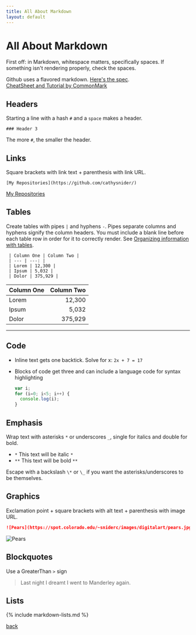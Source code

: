 ```yaml
---
title: All About Markdown
layout: default
---
```


# All About Markdown

First off: in Markdown, whitespace matters, specifically spaces. If something isn't rendering properly, check the spaces.  

Github uses a flavored markdown. [Here's the spec](https://github.github.com/gfm/). <br />
[CheatSheet and Tutorial by CommonMark](https://commonmark.org/help/)

## Headers

Starting a line with a hash `#` and a `space` makes a header.

```
### Header 3
```

The more `#`, the smaller the header.

## Links

Square brackets with link text + parenthesis with link URL.

```
[My Repositories](https://github.com/cathysnider/)
```

[My Repositories](https://github.com/cathysnider/)

## Tables

Create tables with pipes `|` and hyphens `-`. Pipes separate columns and hyphens signify the column headers.  You must include a blank line before each table row in order for it to correctly render. See [Organizing information with tables](https://help.github.com/en/articles/organizing-information-with-tables).

```
 | Column One | Column Two |
 | --- | ---: |
 | Lorem | 12,300 |
 | Ipsum | 5,032 |
 | Dolor | 375,929 |
```

 | Column One | Column Two |
 | --- | ---: |
 | Lorem | 12,300 |
 | Ipsum | 5,032 |
 | Dolor | 375,929 |
  ____________

## Code

* Inline text gets one backtick.
  Solve for x: `2x + 7 = 17`
* Blocks of code get three and can include a language code for syntax highlighting

  ```js
  var i;
  for (i=0; i<5; i++) {
    console.log(i);
  }
  ```

## Emphasis

Wrap text with asterisks `*` or underscores `_`, single for italics and double for bold.

* `*` This text will be italic `*`
* `**` This text will be bold `**`

Escape with a backslash `\*` or `\_` if you want the asterisks/underscores to be themselves.

## Graphics

Exclamation point + square brackets with alt text + parenthesis with image URL.

```md
![Pears](https://spot.colorado.edu/~sniderc/images/digitalart/pears.jpg)
```

![Pears](https://spot.colorado.edu/~sniderc/images/digitalart/pears.jpg)

## Blockquotes

Use a GreaterThan `>` sign

> Last night I dreamt I went to Manderley again.

## Lists

{% include markdown-lists.md %}

[back](./)
